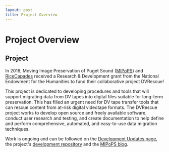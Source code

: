 ```yaml
---
layout: post
title: Project Overview
---
```


# Project Overview

## Project

In 2018, Moving Image Preservation of Puget Sound ([MIPoPS](https://www.mipops.org)) and [RiceCapades](http://dericed.com/) received a Research & Development grant from the National Endowment for the Humanities to fund their collaborative project DVRescue!

This project is dedicated to developing procedures and tools that will support migrating data from DV tapes into digital files suitable for long-term preservation. This has filled an urgent need for DV tape transfer tools that can rescue content from at-risk digital videotape formats. The DVRescue project works to develop open source and freely available software, conduct user research and testing, and create documentation to help define and perform comprehensive, automated, and easy-to-use data migration techniques. 

Work is ongoing and can be followed on the [Development Updates page](https://mipops.github.io/dvrescue/sections/project_overview.html), the project's [development repository](https://github.com/mipops/dvrescue) and the [MIPoPS blog](https://mipops.tumblr.com/).
